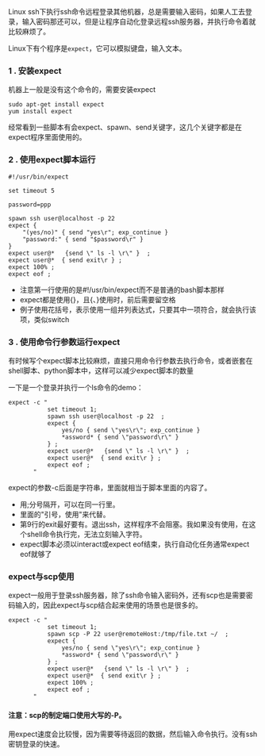 
Linux ssh下执行ssh命令远程登录其他机器，总是需要输入密码，如果人工去登录，输入密码那还可以，但是让程序自动化登录远程ssh服务器，并执行命令着就比较麻烦了。

Linux下有个程序是`expect`，它可以模拟键盘，输入文本。

### 1 . 安装expect
机器上一般是没有这个命令的，需要安装expect

	sudo apt-get install expect
	yum install expect

经常看到一些脚本有会expect、spawn、send关键字，这几个关键字都是在expect程序里面使用的。

### 2 . 使用expect脚本运行
	
	#!/usr/bin/expect
	 
	set timeout 5
	 
	password=ppp
	 
	spawn ssh user@localhost -p 22
	expect {
	    "(yes/no)" { send "yes\r"; exp_continue }
	    "password:" { send "$password\r" }
	}
	expect user@*   {send \" ls -l \r\" }  ;
	expect user@*  { send exit\r } ;
	expect 100% ;
	expect eof ;

- 注意第一行使用的是#!/usr/bin/expect而不是普通的bash脚本那样
- expect都是使用{}，且{、}使用时，前后需要留空格
- 例子使用花括号，表示使用一组并列表达式，只要其中一项符合，就会执行该项，类似switch

### 3 . 使用命令行参数运行expect

有时候写个expect脚本比较麻烦，直接只用命令行参数去执行命令，或者嵌套在shell脚本、python脚本中，这样可以减少expect脚本的数量

一下是一个登录并执行一个ls命令的demo：

	expect -c "
	           set timeout 1;
	           spawn ssh user@localhost -p 22  ;
	           expect {
	               yes/no { send \"yes\r\"; exp_continue }
	               *assword* { send \"password\r\" }
	           } ;
	           expect user@*   {send \" ls -l \r\" }  ;
	           expect user@*  { send exit\r } ;
	           expect eof ;
	       "

expect的参数-c后面是字符串，里面就相当于脚本里面的内容了。

- 用;分号隔开，可以在同一行里。      
- 里面的"引号，使用\"来代替。      
- 第9行的exit最好要有。退出ssh，这样程序不会阻塞。我如果没有使用，在这个shell命令执行完，无法立刻输入字符。      
- expect脚本必须以interact或expect eof结束，执行自动化任务通常expect eof就够了      

### expect与scp使用

expect一般用于登录ssh服务器，除了ssh命令输入密码外，还有scp也是需要密码输入的，因此expect与scp结合起来使用的场景也是很多的。

	expect -c "
	           set timeout 1;
	           spawn scp -P 22 user@remoteHost:/tmp/file.txt ~/  ;
	           expect {
	               yes/no { send \"yes\r\"; exp_continue }
	               *assword* { send \"password\r\" }
	           } ;
	           expect user@*   {send \" ls -l \r\" }  ;
	           expect user@*  { send exit\r } ;
	           expect 100% ;
	           expect eof ;
	       "

#### 注意：scp的制定端口使用大写的-P。


用expect速度会比较慢，因为需要等待返回的数据，然后输入命令执行。没有ssh密钥登录的快速。





